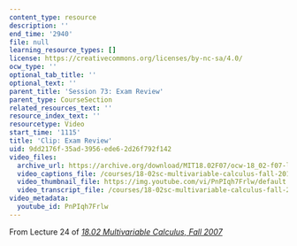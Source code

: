 ```yaml
---
content_type: resource
description: ''
end_time: '2940'
file: null
learning_resource_types: []
license: https://creativecommons.org/licenses/by-nc-sa/4.0/
ocw_type: ''
optional_tab_title: ''
optional_text: ''
parent_title: 'Session 73: Exam Review'
parent_type: CourseSection
related_resources_text: ''
resource_index_text: ''
resourcetype: Video
start_time: '1115'
title: 'Clip: Exam Review'
uid: 9dd2176f-35ad-3956-ede6-2d26f792f142
video_files:
  archive_url: https://archive.org/download/MIT18.02F07/ocw-18_02-f07-lec24_300k.mp4
  video_captions_file: /courses/18-02sc-multivariable-calculus-fall-2010/PnPIqh7Frlw_captions.vtt
  video_thumbnail_file: https://img.youtube.com/vi/PnPIqh7Frlw/default.jpg
  video_transcript_file: /courses/18-02sc-multivariable-calculus-fall-2010/PnPIqh7Frlw_transcript.pdf
video_metadata:
  youtube_id: PnPIqh7Frlw
---
```


From Lecture 24 of [_18.02 Multivariable Calculus, Fall 2007_](/courses/18-02-multivariable-calculus-fall-2007/video_galleries/video-lectures)

